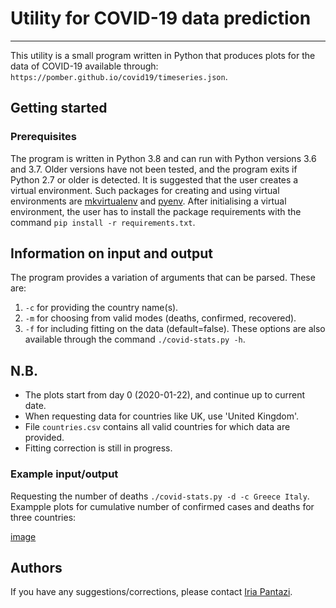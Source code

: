 # **Utility for COVID-19 data prediction**
---

This utility is a small program written in Python 
that produces plots for the data of COVID-19
available through: 
`https://pomber.github.io/covid19/timeseries.json`.

## **Getting started**

### **Prerequisites**
The program is written in Python 3.8 and can run 
with Python versions 3.6 and 3.7. Older versions
have not been tested, and the program
exits if Python 2.7 or older is detected.
It is suggested that the user creates a virtual environment. 
Such packages for creating and using virtual environments are 
[mkvirtualenv](https://realpython.com/python-virtual-environments-a-primer/) 
and [pyenv](https://realpython.com/intro-to-pyenv/).
After initialising a virtual environment, the user 
has to install the package requirements with the command 
`pip install -r requirements.txt`.


## **Information on input and output**
The program provides a  variation of arguments that can be parsed. 
These are:
1. `-c` for providing the country name(s).
2. `-m` for choosing from valid modes (deaths, confirmed, recovered).
3. `-f` for including fitting on the data (default=false).
These options are also available through the command 
`./covid-stats.py -h`.

## N.B. ##
- The plots start from day 0 (2020-01-22), and continue up to current date.
- When requesting data for countries like UK, use 'United Kingdom'.
- File `countries.csv` contains all valid countries for which data are provided.
- Fitting correction is still in progress.

### **Example input/output**
Requesting the number of deaths `./covid-stats.py -d -c Greece Italy`.
Exampple plots for cumulative number of confirmed cases and deaths
for three countries:

[image](img/plot.png "deaths")


## **Authors** 
If you have any suggestions/corrections, 
please contact [Iria Pantazi](iria.a.pantazi@gmail.com).


